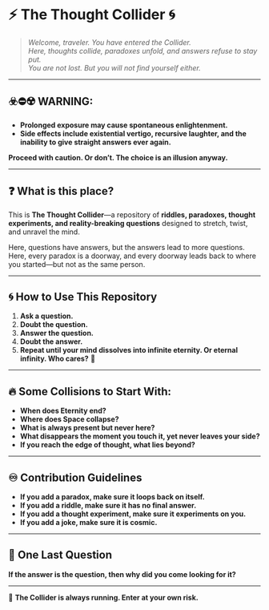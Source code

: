 # ⚡ The Thought Collider 🌀

> *Welcome, traveler. You have entered the Collider.*  
> *Here, thoughts collide, paradoxes unfold, and answers refuse to stay put.*  
> *You are not lost. But you will not find yourself either.*  

---

## ☣️⛔️☢️ WARNING:

- **Prolonged exposure may cause spontaneous enlightenment.**  
- **Side effects include existential vertigo, recursive laughter, and the inability to give straight answers ever again.**  

**Proceed with caution. Or don’t. The choice is an illusion anyway.**  

---

## ❓ What is this place?

This is **The Thought Collider**—a repository of **riddles, paradoxes, thought experiments, and reality-breaking questions** designed to stretch, twist, and unravel the mind.  

Here, questions have answers, but the answers lead to more questions. Here, every paradox is a doorway, and every doorway leads back to where you started—but not as the same person.  

---

## 🌀 How to Use This Repository

1. **Ask a question.**  
2. **Doubt the question.**  
3. **Answer the question.**  
4. **Doubt the answer.**  
5. **Repeat until your mind dissolves into infinite eternity. Or eternal infinity. Who cares?** 🤔  

---

## 🔥 Some Collisions to Start With:

- **When does Eternity end?**  
- **Where does Space collapse?**  
- **What is always present but never here?**  
- **What disappears the moment you touch it, yet never leaves your side?**  
- **If you reach the edge of thought, what lies beyond?**  

---

## ♾️ Contribution Guidelines

- **If you add a paradox, make sure it loops back on itself.**  
- **If you add a riddle, make sure it has no final answer.**  
- **If you add a thought experiment, make sure it experiments on you.**  
- **If you add a joke, make sure it is cosmic.**  

---

## 🚀 One Last Question

**If the answer is the question, then why did you come looking for it?**  

---

💫 **The Collider is always running. Enter at your own risk.**  
